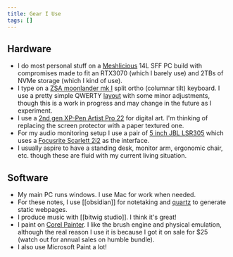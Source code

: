 ```yaml
---
title: Gear I Use
tags: []
---
```


## Hardware
- I do most personal stuff on a [Meshlicious](https://ssupd.co/products/meshlicious) 14L SFF PC build with compromises made to fit an RTX3070 (which I barely use) and 2TBs of NVMe storage (which I kind of use).
- I type on a [ZSA moonlander mk I](https://www.zsa.io/moonlander/) split ortho (columnar tilt) keyboard. I use a pretty simple QWERTY [layout](https://configure.zsa.io/moonlander/layouts/njbZx/latest/0) with some minor adjustments, though this is a work in progress and may change in the future as I experiment.
- I use a [2nd gen XP-Pen Artist Pro 22](https://www.xp-pen.com/store/buy/artist-22-2nd-gen.html?gad=1) for digital art. I'm thinking of replacing the screen protector with a paper textured one.
- For my audio monitoring setup I use a pair of [5 inch JBL LSR305](https://jblpro.com/products/lsr305) which uses a [Focusrite Scarlett 2i2](https://focusrite.com/en/usb-audio-interface/scarlett/scarlett-2i2) as the interface.
- I usually aspire to have a standing desk, monitor arm, ergonomic chair, etc. though these are fluid with my current living situation.

## Software
- My main PC runs windows. I use Mac for work when needed.
- For these notes, I use [[obsidian]] for notetaking and [quartz](https://quartz.jzhao.xyz/) to generate static webpages.
- I produce music with [[bitwig studio]]. I think it's great!
- I paint on [Corel Painter](https://www.painterartist.com/en/product/painter/?sourceid=ptr2022-xx-ppc_brkws&x-vehicle=ppc_brkws&trial=false). I like the brush engine and physical emulation, although the real reason I use it is because I got it on sale for $25 (watch out for annual sales on humble bundle).
- I also use Microsoft Paint a lot!